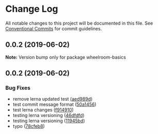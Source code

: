 # Change Log

All notable changes to this project will be documented in this file.
See [Conventional Commits](https://conventionalcommits.org) for commit guidelines.

## 0.0.2 (2019-06-02)

**Note:** Version bump only for package wheelroom-basics





## 0.0.2 (2019-06-02)


### Bug Fixes

* remove lerna updated test ([aed989d](https://github.com/jaccomeijer/wheelroom/commit/aed989d))
* test commit message format ([50a1456](https://github.com/jaccomeijer/wheelroom/commit/50a1456))
* test lerna changes ([f914910](https://github.com/jaccomeijer/wheelroom/commit/f914910))
* testing lerna versioning ([46dfdfd](https://github.com/jaccomeijer/wheelroom/commit/46dfdfd))
* testing lerna versioning ([11945bd](https://github.com/jaccomeijer/wheelroom/commit/11945bd))
* typo ([78cfeb8](https://github.com/jaccomeijer/wheelroom/commit/78cfeb8))
